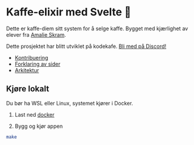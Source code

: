 # Kaffe-elixir med Svelte 🧨

Dette er kaffe-diem sitt system for å selge kaffe. Bygget med kjærlighet av elever fra [Amalie Skram](https://www.amalieskram.vgs.no).

Dette prosjektet har blitt utviklet på kodekafe. [Bli med på Discord!](https://discord.gg/HC6UMSfrJN)

- [Kontribuering](./docs/contribution.md)
- [Forklaring av sider](./docs/routes.md)
- [Arkitektur](./docs/architecture.md)

## Kjøre lokalt

Du bør ha WSL eller Linux, systemet kjører i Docker.

1. Last ned [docker](https://www.docker.com/)

2. Bygg og kjør appen

```bash
make
```
